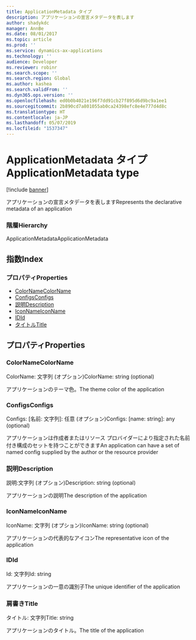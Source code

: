 ```yaml
---
title: ApplicationMetadata タイプ
description: アプリケーションの宣言メタデータを表します
author: shadykdc
manager: AnnBe
ms.date: 08/01/2017
ms.topic: article
ms.prod: ''
ms.service: dynamics-ax-applications
ms.technology: ''
audience: Developer
ms.reviewer: robinr
ms.search.scope: ''
ms.search.region: Global
ms.author: kashea
ms.search.validFrom: ''
ms.dyn365.ops.version: ''
ms.openlocfilehash: ed0b0b4021e196f7dd91cb27f895d6d9bc9a1ee1
ms.sourcegitcommit: 2b890cd7a801055ab0ca24398efc8e4e777d4d8c
ms.translationtype: HT
ms.contentlocale: ja-JP
ms.lasthandoff: 05/07/2019
ms.locfileid: "1537347"
---
```

# <a name="applicationmetadata-type"></a><span data-ttu-id="e8849-103">ApplicationMetadata タイプ</span><span class="sxs-lookup"><span data-stu-id="e8849-103">ApplicationMetadata type</span></span>

[!include [banner](../../../../includes/banner.md)]

<span data-ttu-id="e8849-104">アプリケーションの宣言メタデータを表します</span><span class="sxs-lookup"><span data-stu-id="e8849-104">Represents the declarative metadata of an application</span></span>

### <a name="hierarchy"></a><span data-ttu-id="e8849-105">階層</span><span class="sxs-lookup"><span data-stu-id="e8849-105">Hierarchy</span></span>

<span data-ttu-id="e8849-106">ApplicationMetadata</span><span class="sxs-lookup"><span data-stu-id="e8849-106">ApplicationMetadata</span></span> <br>

## <a name="index"></a><span data-ttu-id="e8849-107">指数</span><span class="sxs-lookup"><span data-stu-id="e8849-107">Index</span></span>

### <a name="properties"></a><span data-ttu-id="e8849-108">プロパティ</span><span class="sxs-lookup"><span data-stu-id="e8849-108">Properties</span></span>

* [<span data-ttu-id="e8849-109">ColorName</span><span class="sxs-lookup"><span data-stu-id="e8849-109">ColorName</span></span>](services-application-iapplicationmetadata.md#colorname)
* [<span data-ttu-id="e8849-110">Configs</span><span class="sxs-lookup"><span data-stu-id="e8849-110">Configs</span></span>](services-application-iapplicationmetadata.md#configs)
* [<span data-ttu-id="e8849-111">説明</span><span class="sxs-lookup"><span data-stu-id="e8849-111">Description</span></span>](services-application-iapplicationmetadata.md#description)
* [<span data-ttu-id="e8849-112">IconName</span><span class="sxs-lookup"><span data-stu-id="e8849-112">IconName</span></span>](services-application-iapplicationmetadata.md#iconname)
* [<span data-ttu-id="e8849-113">ID</span><span class="sxs-lookup"><span data-stu-id="e8849-113">Id</span></span>](services-application-iapplicationmetadata.md#id)
* [<span data-ttu-id="e8849-114">タイトル</span><span class="sxs-lookup"><span data-stu-id="e8849-114">Title</span></span>](services-application-iapplicationmetadata.md#title)

## <a name="properties"></a><span data-ttu-id="e8849-115">プロパティ</span><span class="sxs-lookup"><span data-stu-id="e8849-115">Properties</span></span>

### <a name="colorname"></a><span data-ttu-id="e8849-116">ColorName</span><span class="sxs-lookup"><span data-stu-id="e8849-116">ColorName</span></span>

<span data-ttu-id="e8849-117">ColorName: 文字列 (オプション)</span><span class="sxs-lookup"><span data-stu-id="e8849-117">ColorName: string (optional)</span></span> 

<span data-ttu-id="e8849-118">アプリケーションのテーマ色。</span><span class="sxs-lookup"><span data-stu-id="e8849-118">The theme color of the application</span></span>


### <a name="configs"></a><span data-ttu-id="e8849-119">Configs</span><span class="sxs-lookup"><span data-stu-id="e8849-119">Configs</span></span>

<span data-ttu-id="e8849-120">Configs: [名前: 文字列]: 任意 (オプション)</span><span class="sxs-lookup"><span data-stu-id="e8849-120">Configs: [name: string]: any (optional)</span></span> 

<span data-ttu-id="e8849-121">アプリケーションは作成者またはリソース プロバイダーにより指定された名前付き構成のセットを持つことができます</span><span class="sxs-lookup"><span data-stu-id="e8849-121">An application can have a set of named config supplied by the author or the resource provider</span></span>


### <a name="description"></a><span data-ttu-id="e8849-122">説明</span><span class="sxs-lookup"><span data-stu-id="e8849-122">Description</span></span>

<span data-ttu-id="e8849-123">説明:文字列 (オプション)</span><span class="sxs-lookup"><span data-stu-id="e8849-123">Description: string (optional)</span></span> 

<span data-ttu-id="e8849-124">アプリケーションの説明</span><span class="sxs-lookup"><span data-stu-id="e8849-124">The description of the application</span></span>


### <a name="iconname"></a><span data-ttu-id="e8849-125">IconName</span><span class="sxs-lookup"><span data-stu-id="e8849-125">IconName</span></span>

<span data-ttu-id="e8849-126">IconName: 文字列 (オプション)</span><span class="sxs-lookup"><span data-stu-id="e8849-126">IconName: string (optional)</span></span> 

<span data-ttu-id="e8849-127">アプリケーションの代表的なアイコン</span><span class="sxs-lookup"><span data-stu-id="e8849-127">The representative icon of the application</span></span>


### <a name="id"></a><span data-ttu-id="e8849-128">ID</span><span class="sxs-lookup"><span data-stu-id="e8849-128">Id</span></span>

<span data-ttu-id="e8849-129">Id: 文字列</span><span class="sxs-lookup"><span data-stu-id="e8849-129">Id: string</span></span>

<span data-ttu-id="e8849-130">アプリケーションの一意の識別子</span><span class="sxs-lookup"><span data-stu-id="e8849-130">The unique identifier of the application</span></span>


### <a name="title"></a><span data-ttu-id="e8849-131">肩書き</span><span class="sxs-lookup"><span data-stu-id="e8849-131">Title</span></span>

<span data-ttu-id="e8849-132">タイトル: 文字列</span><span class="sxs-lookup"><span data-stu-id="e8849-132">Title: string</span></span>

<span data-ttu-id="e8849-133">アプリケーションのタイトル。</span><span class="sxs-lookup"><span data-stu-id="e8849-133">The title of the application</span></span>


